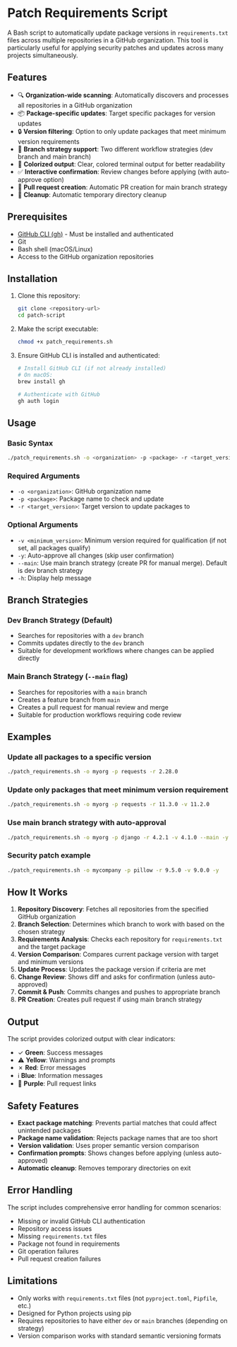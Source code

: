 # Patch Requirements Script

A Bash script to automatically update package versions in `requirements.txt` files across multiple repositories in a GitHub organization. This tool is particularly useful for applying security patches and updates across many projects simultaneously.

## Features

- 🔍 **Organization-wide scanning**: Automatically discovers and processes all repositories in a GitHub organization
- 📦 **Package-specific updates**: Target specific packages for version updates
- 🔒 **Version filtering**: Option to only update packages that meet minimum version requirements
- 🌿 **Branch strategy support**: Two different workflow strategies (dev branch and main branch)
- 🎨 **Colorized output**: Clear, colored terminal output for better readability
- ✅ **Interactive confirmation**: Review changes before applying (with auto-approve option)
- 🔗 **Pull request creation**: Automatic PR creation for main branch strategy
- 🧹 **Cleanup**: Automatic temporary directory cleanup

## Prerequisites

- [GitHub CLI (gh)](https://cli.github.com/) - Must be installed and authenticated
- Git
- Bash shell (macOS/Linux)
- Access to the GitHub organization repositories

## Installation

1. Clone this repository:
   ```bash
   git clone <repository-url>
   cd patch-script
   ```

2. Make the script executable:
   ```bash
   chmod +x patch_requirements.sh
   ```

3. Ensure GitHub CLI is installed and authenticated:
   ```bash
   # Install GitHub CLI (if not already installed)
   # On macOS:
   brew install gh
   
   # Authenticate with GitHub
   gh auth login
   ```

## Usage

### Basic Syntax

```bash
./patch_requirements.sh -o <organization> -p <package> -r <target_version> [OPTIONS]
```

### Required Arguments

- `-o <organization>`: GitHub organization name
- `-p <package>`: Package name to check and update
- `-r <target_version>`: Target version to update packages to

### Optional Arguments

- `-v <minimum_version>`: Minimum version required for qualification (if not set, all packages qualify)
- `-y`: Auto-approve all changes (skip user confirmation)
- `--main`: Use main branch strategy (create PR for manual merge). Default is dev branch strategy
- `-h`: Display help message

## Branch Strategies

### Dev Branch Strategy (Default)

- Searches for repositories with a `dev` branch
- Commits updates directly to the `dev` branch
- Suitable for development workflows where changes can be applied directly

### Main Branch Strategy (`--main` flag)

- Searches for repositories with a `main` branch
- Creates a feature branch from `main`
- Creates a pull request for manual review and merge
- Suitable for production workflows requiring code review

## Examples

### Update all packages to a specific version
```bash
./patch_requirements.sh -o myorg -p requests -r 2.28.0
```

### Update only packages that meet minimum version requirement
```bash
./patch_requirements.sh -o myorg -p requests -r 11.3.0 -v 11.2.0
```

### Use main branch strategy with auto-approval
```bash
./patch_requirements.sh -o myorg -p django -r 4.2.1 -v 4.1.0 --main -y
```

### Security patch example
```bash
./patch_requirements.sh -o mycompany -p pillow -r 9.5.0 -v 9.0.0 -y
```

## How It Works

1. **Repository Discovery**: Fetches all repositories from the specified GitHub organization
2. **Branch Selection**: Determines which branch to work with based on the chosen strategy
3. **Requirements Analysis**: Checks each repository for `requirements.txt` and the target package
4. **Version Comparison**: Compares current package version with target and minimum versions
5. **Update Process**: Updates the package version if criteria are met
6. **Change Review**: Shows diff and asks for confirmation (unless auto-approved)
7. **Commit & Push**: Commits changes and pushes to appropriate branch
8. **PR Creation**: Creates pull request if using main branch strategy

## Output

The script provides colorized output with clear indicators:

- ✓ **Green**: Success messages
- ⚠ **Yellow**: Warnings and prompts
- ✗ **Red**: Error messages
- ℹ **Blue**: Information messages
- 🔗 **Purple**: Pull request links

## Safety Features

- **Exact package matching**: Prevents partial matches that could affect unintended packages
- **Package name validation**: Rejects package names that are too short
- **Version validation**: Uses proper semantic version comparison
- **Confirmation prompts**: Shows changes before applying (unless auto-approved)
- **Automatic cleanup**: Removes temporary directories on exit

## Error Handling

The script includes comprehensive error handling for common scenarios:

- Missing or invalid GitHub CLI authentication
- Repository access issues
- Missing `requirements.txt` files
- Package not found in requirements
- Git operation failures
- Pull request creation failures

## Limitations

- Only works with `requirements.txt` files (not `pyproject.toml`, `Pipfile`, etc.)
- Designed for Python projects using pip
- Requires repositories to have either `dev` or `main` branches (depending on strategy)
- Version comparison works with standard semantic versioning formats
